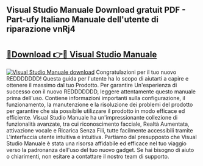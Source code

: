 ## Visual Studio Manuale Download gratuit PDF - Part-ufy Italiano Manuale dell'utente di riparazione vnRj4

# <h2><a href="http://dfebtrf.blite.top/?on=Visual+Studio+Manuale">🔗Download 👉🔴 Visual Studio Manuale</a></h2>

[![Visual Studio Manuale download](https://i.imgur.com/lujVjoI.png)](http://dfebtrf.blite.top/?on=Visual+Studio+Manuale)
Congratulazioni per il tuo nuovo REDDDDDDD! Questa guida per l'utente ha lo scopo di aiutarti a capire e ottenere il massimo dal tuo Prodotto. Per garantire Un'esperienza di successo con il nuovo REDDDDDDD, leggere attentamente questo manuale prima dell'uso. Contiene informazioni importanti sulla configurazione, il funzionamento, la manutenzione e la risoluzione dei problemi del prodotto per garantire che sia possibile utilizzare il prodotto in modo efficace ed efficiente. Visual Studio Manuale ha un'impressionante collezione di funzionalità avanzate, tra cui riconoscimento facciale, Realtà Aumentata, attivazione vocale e Ricarica Senza Fili, tutte facilmente accessibili tramite L'interfaccia utente intuitiva e intuitiva. Partiamo dal presupposto che Visual Studio Manuale è stata una risorsa affidabile ed efficace nel tuo viaggio verso la padronanza dell'uso del tuo nuovo gadget. Se hai bisogno di aiuto o chiarimenti, non esitare a contattare il nostro team di supporto.

